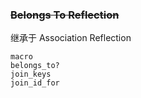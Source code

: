 ### ~~Belongs To Reflection~~

继承于 Association Reflection

```
macro
belongs_to?
join_keys
join_id_for
```
